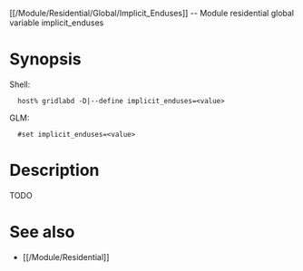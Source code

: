 [[/Module/Residential/Global/Implicit_Enduses]] -- Module residential global variable implicit_enduses

# Synopsis
Shell:
~~~
  host% gridlabd -D|--define implicit_enduses=<value>
~~~
GLM:
~~~
  #set implicit_enduses=<value>
~~~

# Description

TODO

# See also
* [[/Module/Residential]]
